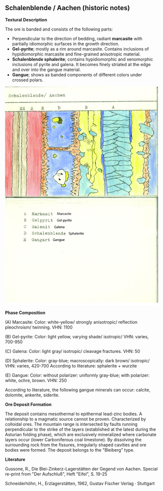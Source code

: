 ## Schalenblende / Aachen (historic notes)

**Textural Description**

The ore is banded and consists of the following parts:

* Perpendicular to the direction of bedding, radiant **marcasite** with partially idiomorphic surfaces in the growth direction.
* **Gel-pyrite**; mostly as a rim around marcasite. Contains inclusions of hypidiomorphic marcasite and fine-grained anisotropic material.
* **Schalenblende sphalerite**; contains hypidiomorphic and xenomorphic inclusions of pyrite and galena. It becomes finely striated at the edge and over into the gangue material.
* **Gangue**; shows as banded components of different colors under crossed polars.
  
![Aachen Schalenblende](https://github.com/DinaKlim/OD_RL_notes/blob/main/RL_notes/02_Schalenblende_Aachen/2%20Aachen%20Schalenblende.jpg)

**Phase Composition**

(A) Marcasite: Color: white-yellow/ strongly anisotropic/ reflection pleochroism/ twinning.
VHN: 1100

(B) Gel-pyrite: Color: light yellow, varying shade/ isotropic/ VHN: varies, 700-950

(C) Galena: Color: light gray/ isotropic/ cleavage fractures. VHN: 50

(D) Sphalerite: Color: gray-blue; macroscopically: dark brown/ isotropic/ VHN: varies, 420-700
According to literature: sphalerite + wurzite

(E) Gangue: Color: without polarizer: uniformly gray-blue; with polarizer: white, ochre, brown. 
VHN: 250

According to literature, the following gangue minerals can occur: calcite, dolomite, ankerite, siderite.

**Ore Deposit Formation**

The deposit contains mesothermal to epithermal lead-zinc bodies. A relationship to a magmatic source cannot be proven. Characterized by colloidal ores. 
The mountain range is intersected by faults running perpendicular to the strike of the layers (established at the latest during the Asturian folding phase), which are exclusively mineralized where carbonate layers occur (lower Carboniferous coal limestone). By dissolving the surrounding rock from the fissures, irregularly shaped cavities and ore bodies were formed. The deposit belongs to the "Bleiberg" type.

**Literature**

Gussone, R., Die Blei-Zinkerz-Lagerstätten der Gegend von Aachen. Special re-print from "Der Aufschluß", Heft "Eifel", S. 19-25

Schneiderhöhn, H., Erzlagerstätten, 1962, Gustav Fischer Verlag · Stuttgart
